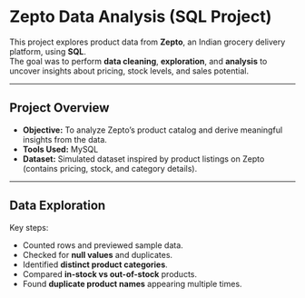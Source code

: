 #  Zepto Data Analysis (SQL Project)

This project explores product data from **Zepto**, an Indian grocery delivery platform, using **SQL**.  
The goal was to perform **data cleaning**, **exploration**, and **analysis** to uncover insights about pricing, stock levels, and sales potential.

---

##  Project Overview

- **Objective:** To analyze Zepto’s product catalog and derive meaningful insights from the data.  
- **Tools Used:** MySQL  
- **Dataset:** Simulated dataset inspired by product listings on Zepto (contains pricing, stock, and category details).

---

##  Data Exploration

Key steps:
- Counted rows and previewed sample data.  
- Checked for **null values** and duplicates.  
- Identified **distinct product categories**.  
- Compared **in-stock vs out-of-stock** products.  
- Found **duplicate product names** appearing multiple times.


